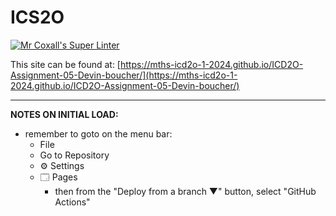 # ICS2O

[![Mr Coxall's Super Linter](https://github.com/MTHS-ICD2O-1-2024/ICD2O-Assignment-05-Devin-boucher/workflows/Mr%20Coxall's%20Super%20Linter/badge.svg)](https://github.com/MTHS-ICD2O-1-2024/ICD2O-Assignment-05-Devin-boucher/actions)

This site can be found at: [https://mths-icd2o-1-2024.github.io/ICD2O-Assignment-05-Devin-boucher/](https://mths-icd2o-1-2024.github.io/ICD2O-Assignment-05-Devin-boucher/)

---

**NOTES ON INITIAL LOAD:**
- remember to goto on the menu bar:
  - File
  - Go to Repository
  - ⚙ Settings
  - 🗔 Pages
    - then from the "Deploy from a branch ▼" button, select "GitHub Actions"